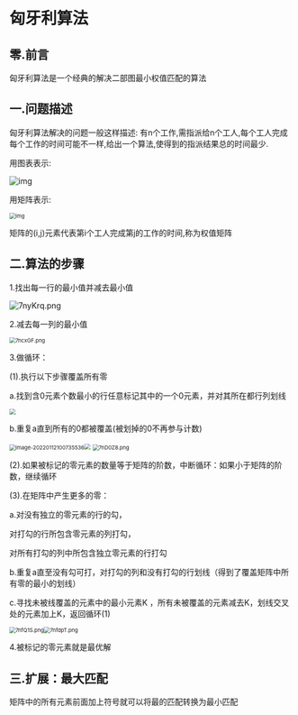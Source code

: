 # 匈牙利算法

## 零.前言

匈牙利算法是一个经典的解决二部图最小权值匹配的算法

## 一.问题描述

匈牙利算法解决的问题一般这样描述:
有n个工作,需指派给n个工人,每个工人完成每个工作的时间可能不一样,给出一个算法,使得到的指派结果总的时间最少.

用图表表示:

![img](https://pic3.zhimg.com/80/v2-b0ab847b2fdaa79d4ad137f4dcf98aba_1440w.jpg)

用矩阵表示:

<img src="https://pic2.zhimg.com/80/v2-399a4ff498835a3f1756e0226a8d382d_1440w.jpg" alt="img" style="zoom: 67%;" />

矩阵的(i,j)元素代表第i个工人完成第j的工作的时间,称为权值矩阵

## 二.算法的步骤

1.找出每一行的最小值并减去最小值

![7nyKrq.png](https://s4.ax1x.com/2022/01/12/7nyKrq.png)



2.减去每一列的最小值

<img src="https://s4.ax1x.com/2022/01/12/7ncxGF.png" alt="7ncxGF.png" style="zoom: 67%;" />

3.做循环：

(1).执行以下步骤覆盖所有零

a.找到含0元素个数最小的行任意标记其中的一个0元素，并对其所在都行列划线

<img src="https://i.bmp.ovh/imgs/2022/01/fe80a60454f54662.png" style="zoom: 67%;" />

b.重复a直到所有的0都被覆盖(被划掉的0不再参与计数)

<img src="C:\Users\Lenovo\AppData\Roaming\Typora\typora-user-images\image-20220112100735536.png" alt="image-20220112100735536" style="zoom:67%;" /><img src="https://i.bmp.ovh/imgs/2022/01/ca5d4588cbd458c5.png" style="zoom:67%;" />  <img src="https://s4.ax1x.com/2022/01/12/7nD0Z8.png" alt="7nD0Z8.png" style="zoom:67%;" />

(2).如果被标记的零元素的数量等于矩阵的阶数，中断循环：如果小于矩阵的阶数，继续循环

(3).在矩阵中产生更多的零：

a.对没有独立的零元素的行的勾，

对打勾的行所包含零元素的列打勾，

对所有打勾的列中所包含独立零元素的行打勾

b.重复a直至没有勾可打，对打勾的列和没有打勾的行划线（得到了覆盖矩阵中所有零的最小的划线）

c.寻找未被线覆盖的元素中的最小元素K ，所有未被覆盖的元素减去K，划线交叉处的元素加上K，返回循环(1)

<img src="https://s4.ax1x.com/2022/01/12/7nfQ1S.png" alt="7nfQ1S.png" style="zoom:67%;" /><img src="https://s4.ax1x.com/2022/01/12/7nfdpT.png" alt="7nfdpT.png" style="zoom:67%;" />

4.被标记的零元素就是最优解





## 三.扩展：最大匹配

矩阵中的所有元素前面加上符号就可以将最的匹配转换为最小匹配
